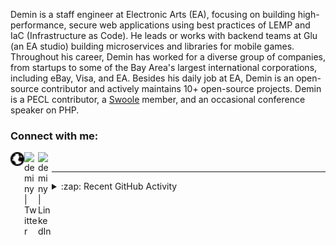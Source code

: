 Demin is a staff engineer at Electronic Arts (EA), focusing on building high-performance, secure web applications using best practices of LEMP and IaC (Infrastructure as Code). He leads or works with backend teams at Glu (an EA studio) building microservices and libraries for mobile games. Throughout his career, Demin has worked for a diverse group of companies, from startups to some of the Bay Area's largest international corporations, including eBay, Visa, and EA. Besides his daily job at EA, Demin is an open-source contributor and actively maintains 10+ open-source projects. Demin is a PECL contributor, a [Swoole](https://github.com/swoole) member, and an occasional conference speaker on PHP.

### Connect with me:

[<img align="left" alt="https://deminy.in" width="22px" src="https://raw.githubusercontent.com/iconic/open-iconic/master/svg/globe.svg" />][website]
[<img align="left" alt="deminy | Twitter" width="22px" src="https://cdn.jsdelivr.net/npm/simple-icons@v3/icons/twitter.svg" />][twitter]
[<img align="left" alt="deminy | LinkedIn" width="22px" src="https://cdn.jsdelivr.net/npm/simple-icons@v3/icons/linkedin.svg" />][linkedin]

<br />

[website]: https://deminy.in
[linkedin]: https://www.linkedin.com/in/deminy
[twitter]: https://twitter.com/deminy

---

<details>
  <summary>:zap: Recent GitHub Activity</summary>

<!--START_SECTION:activity-->
1. 🚀 Published release [3.0.11](https://github.com/Crowdstar/exponential-backoff/releases/tag/3.0.11) in [Crowdstar/exponential-backoff](https://github.com/Crowdstar/exponential-backoff)
2. 🚀 Published release [2.0.0](https://github.com/Crowdstar/reflection/releases/tag/2.0.0) in [Crowdstar/reflection](https://github.com/Crowdstar/reflection)
3. 🚀 Published release [1.0.4](https://github.com/Crowdstar/reflection/releases/tag/1.0.4) in [Crowdstar/reflection](https://github.com/Crowdstar/reflection)
4. 🚀 Published release [5.0.3](https://github.com/swoole/ide-helper/releases/tag/5.0.3) in [swoole/ide-helper](https://github.com/swoole/ide-helper)
5. 🗣 Commented on [#1503](https://github.com/brefphp/bref/issues/1503#issuecomment-1510746895) in [brefphp/bref](https://github.com/brefphp/bref)
<!--END_SECTION:activity-->

</details>
